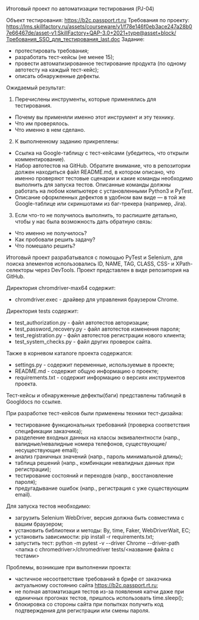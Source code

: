 Итоговый проект по автоматизации тестирования (PJ-04)

Объект тестирования: https://b2c.passport.rt.ru
Требования по проекту: https://lms.skillfactory.ru/assets/courseware/v1/f78e146f0eb3ace247a28b07e66467de/asset-v1:SkillFactory+QAP-3.0+2021+type@asset+block/Требования_SSO_для_тестирования_last.doc
Задание:
 - протестировать требования;
 - разработать тест-кейсы (не менее 15);
 - провести автоматизированное тестирование продукта (по одному автотесту на каждый тест-кейс);
 - описать обнаруженные дефекты.

Ожидаемый результат:
1. Перечислены инструменты, которые применялись для тестирования.
 - Почему вы применяли именно этот инструмент и эту технику.
 - Что им проверялось.
 - Что именно в нем сделано.
2. К выполненному заданию прикреплены:
 - Ссылка на Google-таблицу с тест-кейсами (убедитесь, что открыли комментирование).
 - Набор автотестов на GitHub. Обратите внимание, что в репозитории должен находиться файл README.md, в котором описано, что именно проверяют тестовые сценарии и какие команды необходимо выполнить для запуска тестов. Описанные команды должны работать на любом компьютере с установленными Python3 и PyTest.
 - Описание оформленных дефектов в удобном вам виде — в той же Google-таблице или скриншотами из баг-трекера (например, Jira).
3. Если что-то не получилось выполнить, то распишите детально, чтобы у нас была возможность дать обратную связь:
 - Что именно не получилось?
 - Как пробовали решить задачу?
 - Что помешало решить?

Итоговый проект разрабатывался с помощью PyTest и Selenium, для поиска элементов использовались ID, NAME, TAG, CLASS, CSS- и XPath-селекторы через DevTools.
Проект представлен в виде репозитория на GitHub.

Директория chromdriver-max64 содержит:
 - chromdriver.exec - драйвер для управления браузером Chrome.

Директория tests содержит:
 - test_authorization.py - файл автотестов авторизации;
 - test_password_recovery.py - файл автотестов изменения пароля;
 - test_registration.py - файл автотестов регистрации нового клиента;
 - test_system_checks.py - файл других проверок сайта.

Также в корневом каталоге проекта содержатся:
 - settings.py - содержит переменные, используемые в проекте;
 - README.md - содержит общую информацию о проекте;
 - requirements.txt - содержит информацию о версиях инструментов проекта.

Тест-кейсы и обнаруженные дефекты(баги) представлены таблицей в Googldocs по ссылке.

При разработке тест-кейсов были применены техники тест-дизайна:
 - тестирование функциональных требований (проверка соответствия спецификации заказчика);
 - разделение входных данных на классы эквивалентности (напр., валидные/невалидные номера телефонов, существующие/несуществующие email);
 - анализ граничных значений (напр., пароль минимальной длины);
 - таблица решений (напр., комбинации невалидных данных при регистрации);
 - тестирование состояний и переходов (напр., восстановление пароля);
 - предугадывание ошибок (напр., регистрация с уже существующим email).

Для запуска тестов необходимо:
 - загрузить Selenium WebDriver, версия должна быть совместима с вашим браузером;
 - установить библиотеки и методы: By, time, Faker, WebDriverWait, EC;
 - установить зависимости: pip install -r requirements.txt;
 - запустить тест: python -m pytest -v --driver Chrome --driver-path <папка с chromedriver>/chromedriver tests/<название файла с тестами>

Проблемы, возникшие при выполнении проекта:
 - частичное несоответствие требований в брифе от заказчика актуальному состоянию сайта https://b2c.passport.rt.ru;
 - не полная автоматизация тестов из-за появления капчи даже при единичных прогонах тестов, пришлось использовать time.sleep();
 - блокировка со стороны сайта при попытках получить код подтверждения для регистрации или смены пароля.
